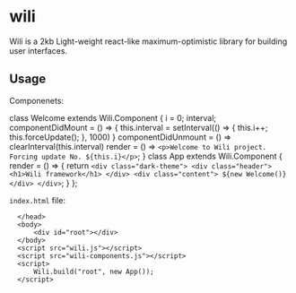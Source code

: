 # wili
Wili  is a 2kb Light-weight react-like maximum-optimistic library for building user interfaces.

## Usage

Componenets:

  class Welcome extends Wili.Component {
      i = 0;
      interval;
      componentDidMount = () => {
          this.interval = setInterval(() => {
              this.i++;
              this.forceUpdate();
          }, 1000)
      }
      componentDidUnmount = () => clearInterval(this.interval)
      render = () => `<p>Welcome to Wili project. Forcing update No. ${this.i}</p>`;
  }
  class App extends Wili.Component {
      render = () => {
          return `<div class="dark-theme">
                      <div class="header">
                          <h1>Wili framework</h1>
                      </div>
                      <div class="content">
                          ${new Welcome()}
                      </div>
                  </div>`;
      }
  };
  
  `index.html` file:
  
  <html>
      <head>
          <title>Wili</title>
          
      </head>
      <body>
          <div id="root"></div>
      </body>
      <script src="wili.js"></script>
      <script src="wili-components.js"></script>
      <script>
          Wili.build("root", new App());
      </script>
</html>

